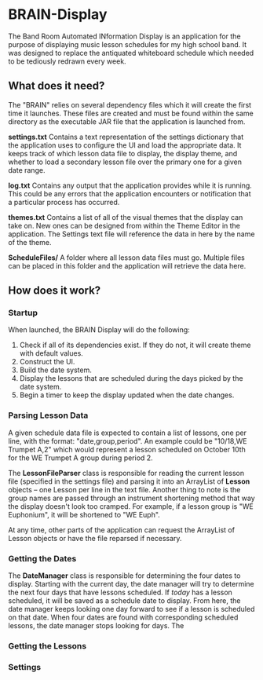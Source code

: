 # BRAIN-Display

The Band Room Automated INformation Display is an application for the purpose of displaying music lesson schedules for my high school band. It was designed to replace the antiquated whiteboard schedule which needed to be tediously redrawn every week. 

## What does it need?
The "BRAIN" relies on several dependency files which it will create the first time it launches.  These files are created and must be found within the same directory as the executable JAR file that the application is launched from.  

**settings.txt** Contains a text representation of the settings dictionary that the application uses to configure the UI and load the appropriate data.  It keeps track of which lesson data file to display, the display theme, and whether to load a secondary lesson file over the primary one for a given date range.

**log.txt** Contains any output that the application provides while it is running.  This could be any errors that the application encounters or notification that a particular process has occurred.

**themes.txt** Contains a list of all of the visual themes that the display can take on.  New ones can be designed from within the Theme Editor in the application.  The Settings text file will reference the data in here by the name of the theme.

**ScheduleFiles/** A folder where all lesson data files must go.  Multiple files can be placed in this folder and the application will retrieve the data here.



## How does it work?

### Startup ###
When launched, the BRAIN Display will do the following:
1. Check if all of its dependencies exist.  If they do not, it will create theme with default values.
2. Construct the UI.
3. Build the date system.
4. Display the lessons that are scheduled during the days picked by the date system.
5. Begin a timer to keep the display updated when the date changes.

### Parsing Lesson Data ###
A given schedule data file is expected to contain a list of lessons, one per line, with the format: "date,group,period".  An example could be "10/18,WE Trumpet A,2" which would represent a lesson scheduled on October 10th for the WE Trumpet A group during period 2.

The **LessonFileParser** class is responsible for reading the current lesson file (specified in the settings file) and parsing it into an ArrayList of **Lesson** objects – one Lesson per line in the text file.  Another thing to note is the group names are passed through an instrument shortening method that way the display doesn't look too cramped.  For example, if a lesson group is "WE Euphonium", it will be shortened to "WE Euph".

At any time, other parts of the application can request the ArrayList of Lesson objects or have the file reparsed if necessary.

### Getting the Dates ###
The **DateManager** class is responsible for determining the four dates to display.  Starting with the current day, the date manager will try to determine the next four days that have lessons scheduled.  If *today* has a lesson scheduled, it will be saved as a schedule date to display.  From here, the date manager keeps looking one day forward to see if a lesson is scheduled on that date.  When four dates are found with corresponding scheduled lessons, the date manager stops looking for days.  The

### Getting the Lessons ###

### Settings ###
